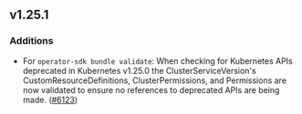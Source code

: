 ## v1.25.1

### Additions

- For `operator-sdk bundle validate`: When checking for Kubernetes APIs deprecated in Kubernetes v1.25.0 the ClusterServiceVersion's CustomResourceDefinitions,  ClusterPermissions, and Permissions are now validated to ensure no references to  deprecated APIs are being made. ([#6123](https://github.com/operator-framework/operator-sdk/pull/6123))

